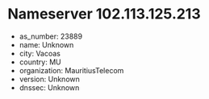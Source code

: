# Nameserver 102.113.125.213

* as_number: 23889
* name: Unknown
* city: Vacoas
* country: MU
* organization: MauritiusTelecom
* version: Unknown
* dnssec: Unknown
